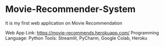 # Movie-Recommender-System
It is my first web application on Movie Recommendation

Web App Link: https://movie-recommends.herokuapp.com/
Programming Language: Python
Tools: Streamlit, PyCharm, Google Colab, Heroku
